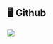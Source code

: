 
## 🖥 Github
<img src="https://github-readme-stats.vercel.app/api?username=theaspectdev&show_icons=true&theme=shadow_red"></img>

